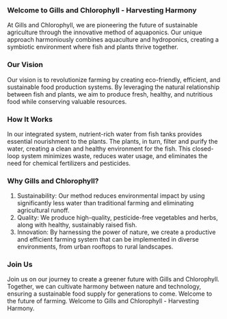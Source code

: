 ### Welcome to Gills and Chlorophyll - Harvesting Harmony

At Gills and Chlorophyll, we are pioneering the future of sustainable agriculture through the innovative method of aquaponics. Our unique approach harmoniously combines aquaculture and hydroponics, creating a symbiotic environment where fish and plants thrive together.

### Our Vision

Our vision is to revolutionize farming by creating eco-friendly, efficient, and sustainable food production systems. By leveraging the natural relationship between fish and plants, we aim to produce fresh, healthy, and nutritious food while conserving valuable resources.

### How It Works

In our integrated system, nutrient-rich water from fish tanks provides essential nourishment to the plants. The plants, in turn, filter and purify the water, creating a clean and healthy environment for the fish. This closed-loop system minimizes waste, reduces water usage, and eliminates the need for chemical fertilizers and pesticides.

### Why Gills and Chlorophyll?

1. Sustainability: Our method reduces environmental impact by using significantly less water than traditional farming and eliminating agricultural runoff.
2. Quality: We produce high-quality, pesticide-free vegetables and herbs, along with healthy, sustainably raised fish.
3. Innovation: By harnessing the power of nature, we create a productive and efficient farming system that can be implemented in diverse environments, from urban rooftops to rural landscapes.

### Join Us

Join us on our journey to create a greener future with Gills and Chlorophyll. Together, we can cultivate harmony between nature and technology, ensuring a sustainable food supply for generations to come.
Welcome to the future of farming. Welcome to Gills and Chlorophyll - Harvesting Harmony.
